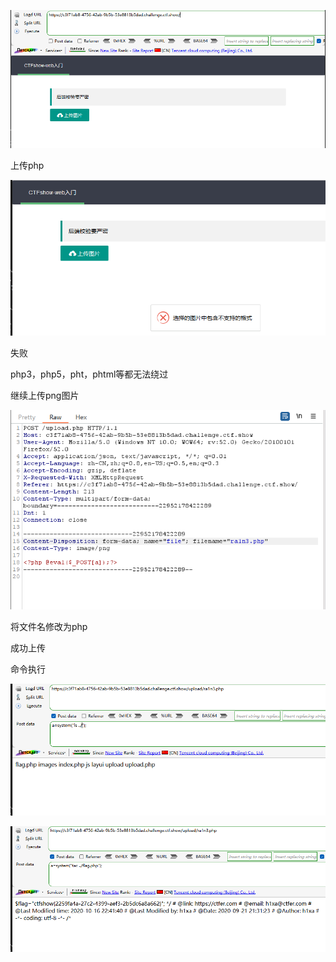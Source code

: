 ![image-20250405161326296](./assets/image-20250405161326296.png)



上传php

![image-20250405161346788](./assets/image-20250405161346788.png)

失败



php3，php5，pht，phtml等都无法绕过



继续上传png图片

![image-20250405161622177](./assets/image-20250405161622177.png)

将文件名修改为php



成功上传



命令执行

![image-20250405161704709](./assets/image-20250405161704709.png)



![image-20250405161719208](./assets/image-20250405161719208.png)